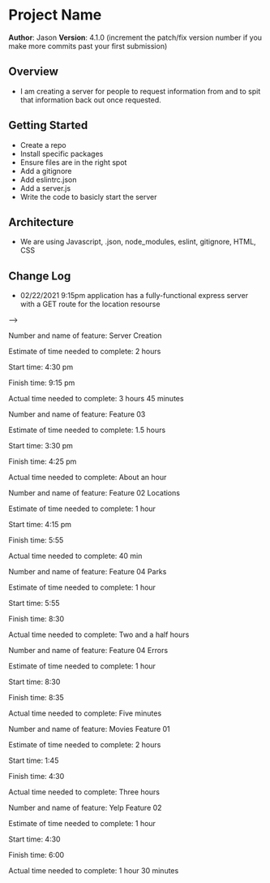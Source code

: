 # Project Name

**Author**: Jason
**Version**: 4.1.0 (increment the patch/fix version number if you make more commits past your first submission)

## Overview
- I am creating a server for people to request information from and to spit that information back out once requested. 
<!-- Provide a high level overview of what this application is and why you are building it, beyond the fact that it's an assignment for this class. (i.e. What's your problem domain?) -->

## Getting Started
- Create a repo
- Install specific packages
- Ensure files are in the right spot
- Add a gitignore
- Add eslintrc.json
- Add a server.js
- Write the code to basicly start the server 
<!-- What are the steps that a user must take in order to build this app on their own machine and get it running? -->

## Architecture
- We are using Javascript, .json, node_modules, eslint, gitignore, HTML, CSS
<!-- Provide a detailed description of the application design. What technologies (languages, libraries, etc) you're using, and any other relevant design information. -->

## Change Log
- 02/22/2021 9:15pm application has a fully-functional express server with a GET route for the location resourse


<!-- Use this area to document the iterative changes made to your application as each feature is successfully implemented. Use time stamps. Here's an examples:

01-01-2001 4:59pm - Application now has a fully-functional express server, with a GET route for the location resource.

## Credits and Collaborations
<!-- Give credit (and a link) to other people or resources that helped you build this application. -->
-->

Number and name of feature: Server Creation

Estimate of time needed to complete: 2 hours

Start time: 4:30 pm

Finish time: 9:15 pm

Actual time needed to complete: 3 hours 45 minutes 

<!-- 02/23/2021 -->

Number and name of feature: Feature 03

Estimate of time needed to complete: 1.5 hours

Start time: 3:30 pm

Finish time: 4:25 pm

Actual time needed to complete: About an hour

<!-- 02/24/2021 -->
Number and name of feature: Feature 02 Locations

Estimate of time needed to complete: 1 hour

Start time: 4:15 pm 

Finish time: 5:55

Actual time needed to complete: 40 min


Number and name of feature: Feature 04 Parks

Estimate of time needed to complete: 1 hour 

Start time: 5:55

Finish time: 8:30

Actual time needed to complete: Two and a half hours

Number and name of feature: Feature 04 Errors

Estimate of time needed to complete: 1 hour

Start time: 8:30

Finish time: 8:35

Actual time needed to complete: Five minutes

<!-- 02/25/2021 -->

Number and name of feature: Movies Feature 01

Estimate of time needed to complete: 2 hours 

Start time: 1:45

Finish time: 4:30

Actual time needed to complete: Three hours


Number and name of feature: Yelp Feature 02

Estimate of time needed to complete: 1 hour

Start time: 4:30

Finish time: 6:00

Actual time needed to complete: 1 hour 30 minutes